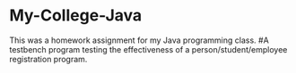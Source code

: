 # My-College-Java
This was a homework assignment for my Java programming class.
#A testbench program testing the effectiveness of a person/student/employee registration program.
